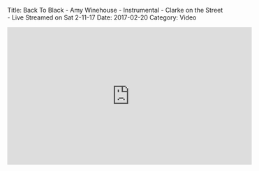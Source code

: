 Title: Back To Black - Amy Winehouse - Instrumental - Clarke on the Street - Live Streamed on Sat 2-11-17
Date: 2017-02-20
Category: Video

<iframe width="560" height="315" src="https://www.youtube.com/embed/xKYi-w015bo" title="YouTube video player" frameborder="0" allow="accelerometer; autoplay; clipboard-write; encrypted-media; gyroscope; picture-in-picture" allowfullscreen></iframe>

